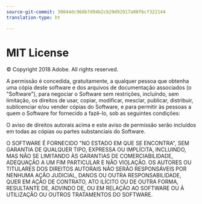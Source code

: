 ```yaml
---
source-git-commit: 30844dc968b7d94b2cb29d92917a08f6cf322144
translation-type: ht

---
```

# MIT License

© Copyright 2018 Adobe. All rights reserved.

A permissão é concedida, gratuitamente, a qualquer pessoa que obtenha uma cópia deste software e dos arquivos de documentação associados (o "Software"), para negociar o Software sem restrições, incluindo, sem limitação, os direitos de usar, copiar, modificar, mesclar, publicar, distribuir, sublicenciar e/ou vender cópias do Software, e para permitir às pessoas a quem o Software for fornecido a fazê-lo, sob as seguintes condições:

O aviso de direitos autorais acima e este aviso de permissão serão incluídos em todas as cópias ou partes substanciais do Software.

O SOFTWARE É FORNECIDO "NO ESTADO EM QUE SE ENCONTRA", SEM GARANTIA DE QUALQUER TIPO, EXPRESSA OU IMPLÍCITA, INCLUINDO, MAS NÃO SE LIMITANDO ÀS GARANTIAS DE COMERCIABILIDADE, ADEQUAÇÃO A UM FIM PARTICULAR E NÃO VIOLAÇÃO. OS AUTORES OU TITULARES DOS DIREITOS AUTORAIS NÃO SERÃO RESPONSÁVEIS POR NENHUMA AÇÃO JUDICIAL, DANOS OU OUTRA RESPONSABILIDADE, QUER EM AÇÃO DE CONTRATO, ATO ILÍCITO OU DE OUTRA FORMA, RESULTANTE DE, ADVINDO DE, OU EM RELAÇÃO AO SOFTWARE OU À UTILIZAÇÃO OU OUTROS TRATAMENTOS DO SOFTWARE.
